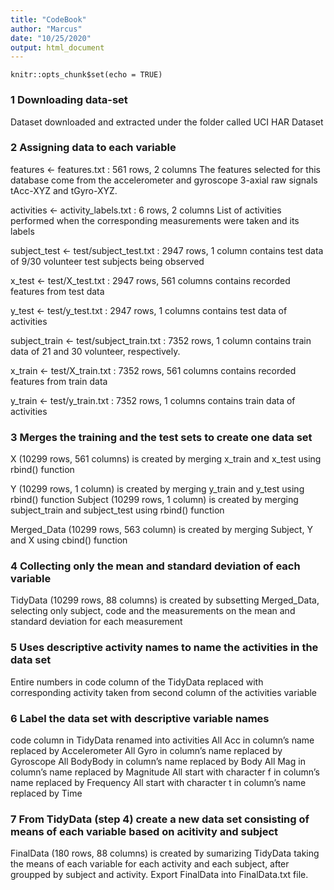 ```yaml
---
title: "CodeBook"
author: "Marcus"
date: "10/25/2020"
output: html_document
---
```


```{r setup, include=FALSE}
knitr::opts_chunk$set(echo = TRUE)
```

### 1 Downloading data-set
Dataset downloaded and extracted under the folder called UCI HAR Dataset

### 2 Assigning data to each variable
features <- features.txt : 561 rows, 2 columns 
The features selected for this database come from the accelerometer and gyroscope 3-axial raw signals tAcc-XYZ and tGyro-XYZ.

activities <- activity_labels.txt : 6 rows, 2 columns 
List of activities performed when the corresponding measurements were taken and its labels

subject_test <- test/subject_test.txt : 2947 rows, 1 column 
contains test data of 9/30 volunteer test subjects being observed

x_test <- test/X_test.txt : 2947 rows, 561 columns 
contains recorded features from test data

y_test <- test/y_test.txt : 2947 rows, 1 columns 
contains test data of activities 

subject_train <- test/subject_train.txt : 7352 rows, 1 column 
contains train data of 21 and 30 volunteer, respectively.

x_train <- test/X_train.txt : 7352 rows, 561 columns 
contains recorded features from train data

y_train <- test/y_train.txt : 7352 rows, 1 columns 
contains train data of activities 

### 3 Merges the training and the test sets to create one data set
X (10299 rows, 561 columns) is created by merging x_train and x_test using rbind() function

Y (10299 rows, 1 column) is created by merging y_train and y_test using rbind() function
Subject (10299 rows, 1 column) is created by merging subject_train and subject_test using rbind() function

Merged_Data (10299 rows, 563 column) is created by merging Subject, Y and X using cbind() function

### 4 Collecting only the mean and standard deviation of each variable
TidyData (10299 rows, 88 columns) is created by subsetting Merged_Data, selecting only subject, code and the measurements on the mean and standard deviation for each measurement

### 5 Uses descriptive activity names to name the activities in the data set
Entire numbers in code column of the TidyData replaced with corresponding activity taken from second column of the activities variable

### 6 Label the data set with descriptive variable names
code column in TidyData renamed into activities
All Acc in column’s name replaced by Accelerometer
All Gyro in column’s name replaced by Gyroscope
All BodyBody in column’s name replaced by Body
All Mag in column’s name replaced by Magnitude
All start with character f in column’s name replaced by Frequency
All start with character t in column’s name replaced by Time

### 7 From TidyData (step 4) create a new data set consisting of means of each variable based on acitivity and subject
FinalData (180 rows, 88 columns) is created by sumarizing TidyData taking the means of each variable for each activity and each subject, after groupped by subject and activity.
Export FinalData into FinalData.txt file.




